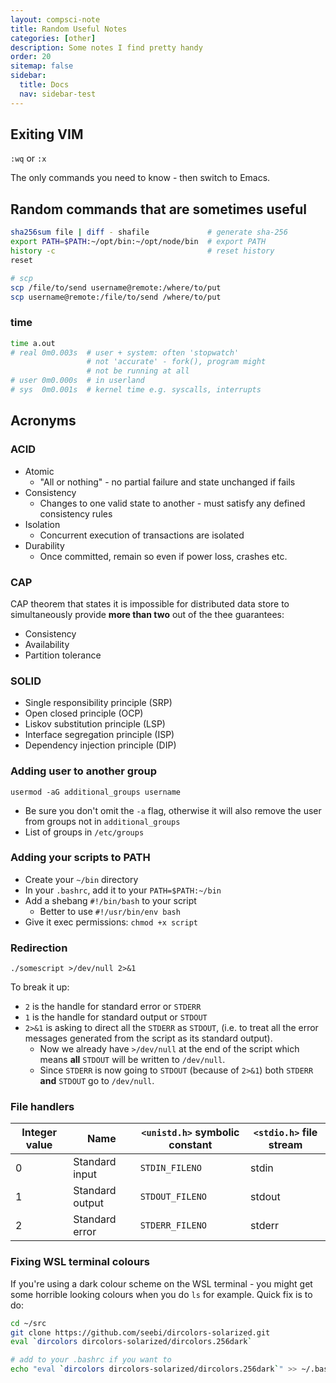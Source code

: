 ```yaml
---
layout: compsci-note
title: Random Useful Notes
categories: [other]
description: Some notes I find pretty handy
order: 20
sitemap: false
sidebar:
  title: Docs
  nav: sidebar-test
---
```


## Exiting VIM

`:wq` or `:x`

The only commands you need to know - then switch to Emacs.

## Random commands that are sometimes useful

```bash
sha256sum file | diff - shafile             # generate sha-256
export PATH=$PATH:~/opt/bin:~/opt/node/bin  # export PATH
history -c                                  # reset history
reset

# scp
scp /file/to/send username@remote:/where/to/put
scp username@remote:/file/to/send /where/to/put
```

### time

```bash
time a.out
# real 0m0.003s  # user + system: often 'stopwatch'
                 # not 'accurate' - fork(), program might
                 # not be running at all
# user 0m0.000s  # in userland
# sys  0m0.001s  # kernel time e.g. syscalls, interrupts
```

## Acronyms

### ACID

* Atomic
  * "All or nothing" - no partial failure and state unchanged if fails
* Consistency
  * Changes to one valid state to another - must satisfy any defined consistency rules
* Isolation
  * Concurrent execution of transactions are isolated
* Durability
  * Once committed, remain so even if power loss, crashes etc.

### CAP

CAP theorem that states it is impossible for distributed data store to simultaneously provide **more than two** out of the thee guarantees:

* Consistency
* Availability
* Partition tolerance

### SOLID

* Single responsibility principle (SRP)
* Open closed principle (OCP)
* Liskov substitution principle (LSP)
* Interface segregation principle (ISP)
* Dependency injection principle (DIP)

### Adding user to another group

`usermod -aG additional_groups username`

* Be sure you don't omit the `-a` flag, otherwise it will also remove the user from groups not in `additional_groups`
* List of groups in `/etc/groups`

### Adding your scripts to PATH

* Create your `~/bin` directory
* In your `.bashrc`, add it to your `PATH=$PATH:~/bin`
* Add a shebang `#!/bin/bash` to your script
  * Better to use `#!/usr/bin/env bash`
* Give it exec permissions: `chmod +x script`

### Redirection

`./somescript >/dev/null 2>&1`

To break it up:

* `2` is the handle for standard error or `STDERR`
* `1` is the handle for standard output or `STDOUT`
* `2>&1` is asking to direct all the `STDERR` as `STDOUT`, (i.e. to treat all the error messages generated from the script as its standard output).
  * Now we already have `>/dev/null` at the end of the script which means **all** `STDOUT` will be written to `/dev/null`.
  * Since `STDERR` is now going to `STDOUT` (because of `2>&1`) both `STDERR` **and** `STDOUT` go to `/dev/null`.

### File handlers

| Integer value | Name            | `<unistd.h>` symbolic constant | `<stdio.h>` file stream |
|---------------|-----------------|--------------------------------|-------------------------|
| 0             | Standard input  | `STDIN_FILENO`                 | stdin                   |
| 1             | Standard output | `STDOUT_FILENO`                | stdout                  |
| 2             | Standard error  | `STDERR_FILENO`                | stderr                  |

### Fixing WSL terminal colours

If you're using a dark colour scheme on the WSL terminal - you might get some horrible looking colours when you do `ls` for example. Quick fix is to do:

```bash
cd ~/src
git clone https://github.com/seebi/dircolors-solarized.git
eval `dircolors dircolors-solarized/dircolors.256dark`

# add to your .bashrc if you want to
echo "eval `dircolors dircolors-solarized/dircolors.256dark`" >> ~/.bashrc
```

